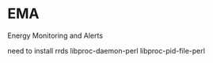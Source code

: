EMA
======

Energy Monitoring and Alerts

need to install rrds libproc-daemon-perl libproc-pid-file-perl

